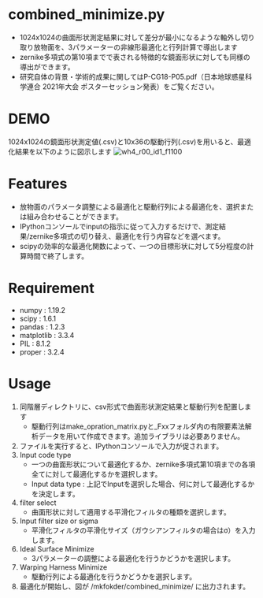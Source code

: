 # combined_minimize.py

- 1024x1024の曲面形状測定結果に対して差分が最小になるような軸外し切り取り放物面を、3パラメーターの非線形最適化と行列計算で導出します
- zernike多項式の第10項までで表される特徴的な鏡面形状に対しても同様の導出ができます。
- 研究自体の背景・学術的成果に関してはP-CG18-P05.pdf（日本地球惑星科学連合 2021年大会 ポスターセッション発表）をご覧ください。

# DEMO
1024x1024の鏡面形状測定値(.csv)と10x36の駆動行列(.csv)を用いると、最適化結果を以下のように図示します
![wh4_r00_id1_f1100](https://user-images.githubusercontent.com/82031414/120265031-12dc0400-c2da-11eb-9cb4-99ad706557d2.png)

# Features
- 放物面のパラメータ調整による最適化と駆動行列による最適化を、選択または組み合わせることができます。
- IPythonコンソールでinputの指示に従って入力するだけで、測定結果/zernike多項式の切り替え、最適化を行う内容などを選べます。
- scipyの効率的な最適化関数によって、一つの目標形状に対して5分程度の計算時間で終了します。

# Requirement

- numpy      : 1.19.2
- scipy      : 1.6.1
- pandas     : 1.2.3
- matplotlib : 3.3.4
- PIL        : 8.1.2
- proper     : 3.2.4

# Usage

1. 同階層ディレクトリに、csv形式で曲面形状測定結果と駆動行列を配置します
    - 駆動行列はmake_opration_matrix.pyと_Fxxフォルダ内の有限要素法解析データを用いて作成できます。追加ライブラリは必要ありません。
2. ファイルを実行すると、IPythonコンソールで入力が促されます。
3. Input code type
    - 一つの曲面形状について最適化するか、zernike多項式第10項までの各項全てに対して最適化するかを選択します。
    - Input data type : 上記でInputを選択した場合、何に対して最適化するかを決定します。
4. filter select
    - 曲面形状に対して適用する平滑化フィルタの種類を選択します。
6. Input filter size or sigma
    - 平滑化フィルタの平滑化サイズ（ガウシアンフィルタの場合はσ）を入力します。
7. Ideal Surface Minimize
    - 3パラメーターの調整による最適化を行うかどうかを選択します。
8. Warping Harness Minimize
    - 駆動行列による最適化を行うかどうかを選択します。
9. 最適化が開始し、図が /mkfokder/combined_minimize/ に出力されます。
